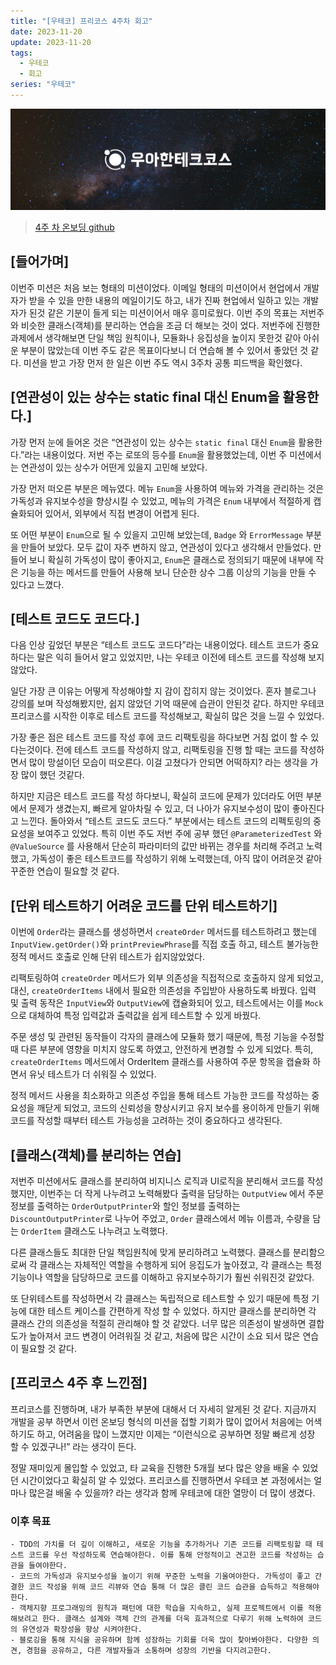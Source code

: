 ```yaml
---
title: "[우테코] 프리코스 4주차 회고"
date: 2023-11-20
update: 2023-11-20
tags:
  - 우테코
  - 회고
series: "우테코"
---
```


![](1.jpeg)

> [4주 차 온보딩 github](https://github.com/donghoonyeom/java-christmas-6-donghoonyeom)

## [들어가며]

이번주 미션은 처음 보는 형태의 미션이었다. 이메일 형태의 미션이어서 현업에서 개발자가 받을 수 있을 만한 내용의 메일이기도 하고, 내가 진짜 현업에서 일하고 있는 개발자가 된것 같은 기분이 들게 되는 미션이어서 매우 흥미로웠다. 이번 주의 목표는 저번주와 비슷한 클래스(객체)를 분리하는 연습을 조금 더 해보는 것이 었다. 저번주에 진행한 과제에서 생각해보면 단일 책임 원칙이나, 모듈화나 응집성을 높이지 못한것 같아 아쉬운 부분이 많았는데 이번 주도 같은 목표이다보니 더 연습해 볼 수 있어서 좋았던 것 같다. 미션을 받고 가장 먼저 한 일은 이번 주도 역시 3주차 공통 피드백을 확인했다.

## [연관성이 있는 상수는 static final 대신 Enum을 활용한다.]

가장 먼저 눈에 들어온 것은 “연관성이 있는 상수는 `static final` 대신 `Enum`을 활용한다.”라는 내용이었다. 저번 주는 로또의 등수를 `Enum`을 활용했었는데, 이번 주 미션에서는 연관성이 있는 상수가 어떤게 있을지 고민해 보았다. 

가장 먼저 떠오른 부분은 메뉴였다. 메뉴 `Enum`을 사용하여 메뉴와 가격을 관리하는 것은 가독성과 유지보수성을 향상시킬 수 있었고, 메뉴의 가격은 `Enum` 내부에서 적절하게 캡슐화되어 있어서, 외부에서 직접 변경이 어렵게 된다. 

또 어떤 부분이 `Enum`으로 될 수 있을지 고민해 보았는데, `Badge` 와 `ErrorMessage` 부분을 만들어 보았다. 모두 값이 자주 변하지 않고, 연관성이 있다고 생각해서 만들었다. 만들어 보니 확실히 가독성이 많이 좋아지고, `Enum`은 클래스로 정의되기 때문에 내부에 작은 기능을 하는 메서드를 만들어 사용해 보니 단순한 상수 그룹 이상의 기능을 만들 수 있다고 느꼈다.

## [테스트 코드도 코드다.]

다음 인상 깊었던 부분은 “테스트 코드도 코드다”라는 내용이었다. 테스트 코드가 중요하다는 말은 익히 들어서 알고 있었지만, 나는 우테코 이전에 테스트 코드를 작성해 보지 않았다. 

일단 가장 큰 이유는 어떻게 작성해야할 지 감이 잡히지 않는 것이었다. 혼자 블로그나 강의를 보며 작성해봤지만, 쉽지 않았던 기억 때문에 습관이 안된것 같다. 하지만 우테코 프리코스를 시작한 이후로 테스트 코드를 작성해보고, 확실히 많은 것을 느낄 수 있었다. 

가장 좋은 점은 테스트 코드를 작성 후에 코드 리팩토링을 하다보면 거침 없이 할 수 있다는것이다. 전에 테스트 코드를 작성하지 않고, 리팩토링을 진행 할 때는 코드를 작성하면서 많이 망설이던 모습이 떠오른다. 이걸 고쳤다가 안되면 어떡하지? 라는 생각을 가장 많이 했던 것같다. 

하지만 지금은 테스트 코드를 작성 하다보니, 확실히 코드에 문제가 있더라도 어떤 부분에서 문제가 생겼는지, 빠르게 알아차릴 수 있고, 더 나아가 유지보수성이 많이 좋아진다고 느낀다. 돌아와서 “테스트 코드도 코드다.” 부분에서는 테스트 코드의 리펙토링의 중요성을 보여주고 있었다. 특히 이번 주도 저번 주에 공부 했던 `@ParameterizedTest` 와 `@ValueSource` 를 사용해서 단순히 파라미터의 값만 바뀌는 경우를 처리해 주려고 노력했고, 가독성이 좋은 테스트코드를 작성하기 위해 노력했는데, 아직 많이 어려운것 같아 꾸준한 연습이 필요할 것 같다.

## [단위 테스트하기 어려운 코드를 단위 테스트하기]

이번에 `Order`라는 클래스를 생성하면서 `createOrder` 메서드를 테스트하려고 했는데 `InputView.getOrder()`와 `printPreviewPhrase`를 직접 호출 하고, 테스트 불가능한 정적 메서드 호출로 인해 단위 테스트가 쉽지않았었다. 

리팩토링하여 `createOrder` 메서드가 외부 의존성을 직접적으로 호출하지 않게 되었고, 대신, `createOrderItems` 내에서 필요한 의존성을 주입받아 사용하도록 바꿨다. 입력 및 출력 동작은 `InputView`와 `OutputView`에 캡슐화되어 있고, 테스트에서는 이를 `Mock`으로 대체하여 특정 입력값과 출력값을 쉽게 테스트할 수 있게 바꿨다. 

주문 생성 및 관련된 동작들이 각자의 클래스에 모듈화 했기 때문에, 특정 기능을 수정할 때 다른 부분에 영향을 미치지 않도록 하였고, 안전하게 변경할 수 있게 되었다. 특히, `createOrderItems` 메서드에서 OrderItem 클래스를 사용하여 주문 항목을 캡슐화 하면서 유닛 테스트가 더 쉬워질 수 있었다. 

정적 메서드 사용을 최소화하고 의존성 주입을 통해 테스트 가능한 코드를 작성하는 중요성을 깨닫게 되었고, 코드의 신뢰성을 향상시키고 유지 보수를 용이하게 만들기 위해 코드를 작성할 때부터 테스트 가능성을 고려하는 것이 중요하다고 생각된다.

## [클래스(객체)를 분리하는 연습]

저번주 미션에서도 클래스를 분리하여 비지니스 로직과 UI로직을 분리해서 코드를 작성했지만, 이번주는 더 작게 나누려고 노력해봤다 출력을 담당하는 `OutputView` 에서 주문 정보를 출력하는 `OrderOutputPrinter`와 할인 정보를 출력하는 `DiscountOutputPrinter`로 나누어 주었고, `Order` 클래스에서 메뉴 이름과, 수량을 담는 `OrderItem` 클래스도 나누려고 노력했다.

다른 클래스들도 최대한 단일 책임원칙에 맞게 분리하려고 노력했다. 클래스를 분리함으로써 각 클래스는 자체적인 역할을 수행하게 되어 응집도가 높아졌고, 각 클래스는 특정 기능이나 역할을 담당하므로 코드를 이해하고 유지보수하기가 훨씬 쉬워진것 같았다.

또 단위테스트를 작성하면서 각 클래스는 독립적으로 테스트할 수 있기 때문에 특정 기능에 대한 테스트 케이스를 간편하게 작성 할 수 있었다. 하지만 클래스를 분리하면 각 클래스 간의 의존성을 적절히 관리해야 할 것 같았다. 너무 많은 의존성이 발생하면 결합도가 높아져서 코드 변경이 어려워질 것 같고, 처음에 많은 시간이 소요 되서 많은 연습이 필요할 것 같다.

## [프리코스 4주 후 느낀점]

프리코스를 진행하며, 내가 부족한 부분에 대해서 더 자세히 알게된 것 같다. 지금까지 개발을 공부 하면서 이런 온보딩 형식의 미션을 접할 기회가 많이 없어서 처음에는 어색하기도 하고, 어려움을 많이 느꼈지만 이제는 “이런식으로 공부하면 정말 빠르게 성장 할 수 있겠구나!” 라는 생각이 든다. 

정말 재미있게 몰입할 수 있었고, 타 교육을 진행한 5개월 보다 많은 양을 배울 수 있었던 시간이었다고 확실히 알 수 있었다. 프리코스를 진행하면서 우테코 본 과정에서는 얼마나 많은걸 배울 수 있을까? 라는 생각과 함께 우테코에 대한 열망이 더 많이 생겼다.

### 이후 목표

```
- TDD의 가치를 더 깊이 이해하고, 새로운 기능을 추가하거나 기존 코드를 리팩토링할 때 테스트 코드를 우선 작성하도록 연습해야한다. 이를 통해 안정적이고 견고한 코드를 작성하는 습관을 들여야한다.
- 코드의 가독성과 유지보수성을 높이기 위해 꾸준한 노력을 기울여야한다. 가독성이 좋고 간결한 코드 작성을 위해 코드 리뷰와 연습 통해 더 많은 클린 코드 습관을 습득하고 적용해야 한다.
- 객체지향 프로그래밍의 원칙과 패턴에 대한 학습을 지속하고, 실제 프로젝트에서 이를 적용해보려고 한다. 클래스 설계와 객체 간의 관계를 더욱 효과적으로 다루기 위해 노력하여 코드의 유연성과 확장성을 향상 시켜야한다.
- 블로깅을 통해 지식을 공유하며 함께 성장하는 기회를 더욱 많이 찾아봐야한다. 다양한 의견, 경험을 공유하고, 다른 개발자들과 소통하며 성장의 기반을 다지려고한다.
```

